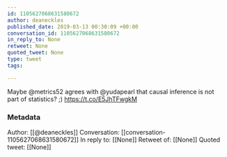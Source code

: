```yaml
---
id: 1105627068631580672
author: deaneckles
published_date: 2019-03-13 00:30:09 +00:00
conversation_id: 1105627068631580672
in_reply_to: None
retweet: None
quoted_tweet: None
type: tweet
tags:

---
```


Maybe @metrics52 agrees with @yudapearl that causal inference is not part of statistics? ;)
https://t.co/E5JhTFwgkM

### Metadata

Author: [[@deaneckles]]
Conversation: [[conversation-1105627068631580672]]
In reply to: [[None]]
Retweet of: [[None]]
Quoted tweet: [[None]]
